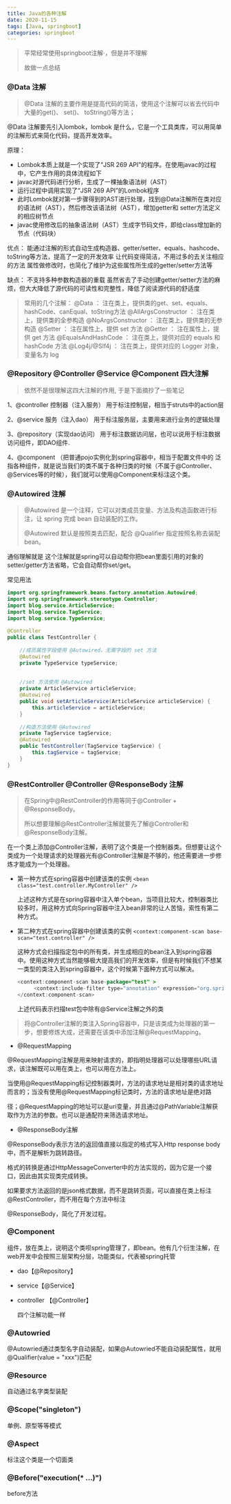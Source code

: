 ```yaml
---
title: Java的各种注解
date: 2020-11-15
tags: [Java, springboot]
categories: springboot
---
```


> 平常经常使用springboot注解·，但是并不理解
>
> 故做一点总结

### @Data 注解

> @Data 注解的主要作用是提高代码的简洁，使用这个注解可以省去代码中大量的get()、 set()、 toString()等方法；

 @Data 注解要先引入lombok，lombok 是什么，它是一个工具类库，可以用简单的注解形式来简化代码，提高开发效率。

 原理：
- Lombok本质上就是一个实现了“JSR 269 API”的程序。在使用javac的过程中，它产生作用的具体流程如下
- javac对源代码进行分析，生成了一棵抽象语法树（AST）
- 运行过程中调用实现了“JSR 269 API”的Lombok程序
- 此时Lombok就对第一步骤得到的AST进行处理，找到@Data注解所在类对应的语法树（AST），然后修改该语法树（AST），增加getter和		  setter方法定义的相应树节点
- javac使用修改后的抽象语法树（AST）生成字节码文件，即给class增加新的节点（代码块）

优点：
能通过注解的形式自动生成构造器、getter/setter、equals、hashcode、toString等方法，提高了一定的开发效率
让代码变得简洁，不用过多的去关注相应的方法
属性做修改时，也简化了维护为这些属性所生成的getter/setter方法等

缺点：
不支持多种参数构造器的重载
虽然省去了手动创建getter/setter方法的麻烦，但大大降低了源代码的可读性和完整性，降低了阅读源代码的舒适度



>  常用的几个注解：
> @Data ： 注在类上，提供类的get、set、equals、hashCode、canEqual、toString方法
> @AllArgsConstructor ： 注在类上，提供类的全参构造
> @NoArgsConstructor ： 注在类上，提供类的无参构造
> @Setter ： 注在属性上，提供 set 方法
> @Getter ： 注在属性上，提供 get 方法
> @EqualsAndHashCode ： 注在类上，提供对应的 equals 和 hashCode 方法
> @Log4j/@Slf4j ： 注在类上，提供对应的 Logger 对象，变量名为 log



### @Repository @Controller @Service  @Component 四大注解

> 依然不是很理解这四大注解的作用, 于是下面摘抄了一些笔记

1、@controller 控制器（注入服务）
用于标注控制层，相当于struts中的action层

2、@service 服务（注入dao）
用于标注服务层，主要用来进行业务的逻辑处理

3、@repository（实现dao访问）
用于标注数据访问层，也可以说用于标注数据访问组件，即DAO组件.

4、@component （把普通pojo实例化到spring容器中，相当于配置文件中的 <bean id="" class=""/>
泛指各种组件，就是说当我们的类不属于各种归类的时候（不属于@Controller、@Services等的时候），我们就可以使用@Component来标注这个类。



### @Autowired 注解

> @Autowired 是一个注释，它可以对类成员变量、方法及构造函数进行标注，让 spring 完成 bean 自动装配的工作。
>
> @Autowired 默认是按照类去匹配，配合 @Qualifier 指定按照名称去装配 bean。

通俗理解就是 这个注解就是spring可以自动帮你把bean里面引用的对象的setter/getter方法省略，它会自动帮你set/get。

常见用法

```java
import org.springframework.beans.factory.annotation.Autowired;
import org.springframework.stereotype.Controller;
import blog.service.ArticleService;
import blog.service.TagService;
import blog.service.TypeService;
 
@Controller
public class TestController {
 
	//成员属性字段使用 @Autowired，无需字段的 set 方法
	@Autowired
	private TypeService typeService;
	
	
	//set 方法使用 @Autowired
	private ArticleService articleService;
	@Autowired
	public void setArticleService(ArticleService articleService) {
		this.articleService = articleService;
	}
 
	//构造方法使用 @Autowired
	private TagService tagService;
	@Autowired
	public TestController(TagService tagService) {
		this.tagService = tagService; 
	}
}
```



### @RestController @Controller @ResponseBody 注解

> 在Spring中@RestController的作用等同于@Controller + @ResponseBody。
>
> 所以想要理解@RestController注解就要先了解@Controller和@ResponseBody注解。

在一个类上添加@Controller注解，表明了这个类是一个控制器类。但想要让这个类成为一个处理请求的处理器光有@Controller注解是不够的，他还需要进一步修炼才能成为一个处理器。

- 第一种方式在spring容器中创建该类的实例
  `<bean class="test.controller.MyController" /> `

  上述这种方式是在spring容器中注入单个bean，当项目比较大，控制器类比较多时，用这种方式向Spring容器中注入bean非常的让人苦恼，索性有第二种方式。

- 第二种方式在spring容器中创建该类的实例
  `<context:component-scan base-scan="test.controller" /> `

  这种方式会扫描指定包中的所有类，并生成相应的bean注入到spring容器中。使用这种方式当然能够极大提高我们的开发效率，但是有时候我们不想某一类型的类注入到spring容器中，这个时候第下面种方式可以解决。

  ```java
  <context:component-scan base-package="test" >
    　　<context:include-filter type="annotation" expression="org.springframework.stereotype.Service"/>
  </context:component-scan>
  ```

  上述代码表示扫描test包中除有@Service注解之外的类

> 将@Controller注解的类注入Spring容器中，只是该类成为处理器的第一步，想要修炼大成，还需要在该类中添加注解@RequestMapping。

- @RequestMapping

@RequestMapping注解是用来映射请求的，即指明处理器可以处理哪些URL请求，该注解既可以用在类上，也可以用在方法上。

当使用@RequestMapping标记控制器类时，方法的请求地址是相对类的请求地址而言的；当没有使用@RequestMapping标记类时，方法的请求地址是绝对路

径；@RequestMapping的地址可以是uri变量，并且通过@PathVariable注解获取作为方法的参数。也可以是通配符来筛选请求地址。

- @ResponseBody注解

@ResponseBody表示方法的返回值直接以指定的格式写入Http response body中，而不是解析为跳转路径。

格式的转换是通过HttpMessageConverter中的方法实现的，因为它是一个接口，因此由其实现类完成转换。

如果要求方法返回的是json格式数据，而不是跳转页面，可以直接在类上标注@RestController，而不用在每个方法中标注

@ResponseBody，简化了开发过程。





### @Component

组件，放在类上，说明这个类呗spring管理了，即bean。他有几个衍生注解，在web开发中会按照三层架构分层，功能类似，代表被spring托管

- dao【@Repository】

- service【@Service】

- controller 【@Controller】

  四个注解功能一样





### @Autowried

@Autowried通过类型名字自动装配，如果@Autowried不能自动装配属性，就用@Qualifier(value = "xxx")匹配





### @Resource

自动通过名字类型装配





### @Scope("singleton")

单例、原型等等模式





### @Aspect

标注这个类是一个切面类





### @Before("execution(* ...)")

before方法





